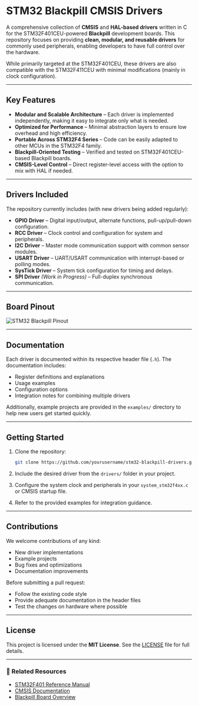 # STM32 Blackpill CMSIS Drivers

A comprehensive collection of **CMSIS** and **HAL-based drivers** written in C for the STM32F401CEU-powered **Blackpill** development boards. This repository focuses on providing **clean, modular, and reusable drivers** for commonly used peripherals, enabling developers to have full control over the hardware.

While primarily targeted at the STM32F401CEU, these drivers are also compatible with the STM32F411CEU with minimal modifications (mainly in clock configuration).

---

## Key Features

* **Modular and Scalable Architecture** – Each driver is implemented independently, making it easy to integrate only what is needed.
* **Optimized for Performance** – Minimal abstraction layers to ensure low overhead and high efficiency.
* **Portable Across STM32F4 Series** – Code can be easily adapted to other MCUs in the STM32F4 family.
* **Blackpill-Oriented Testing** – Verified and tested on STM32F401CEU-based Blackpill boards.
* **CMSIS-Level Control** – Direct register-level access with the option to mix with HAL if needed.

---

## Drivers Included

The repository currently includes (with new drivers being added regularly):

* **GPIO Driver** – Digital input/output, alternate functions, pull-up/pull-down configuration.
* **RCC Driver** – Clock control and configuration for system and peripherals.
* **I2C Driver** – Master mode communication support with common sensor modules.
* **USART Driver** – UART/USART communication with interrupt-based or polling modes.
* **SysTick Driver** – System tick configuration for timing and delays.
* **SPI Driver** *(Work in Progress)* – Full-duplex synchronous communication.

---

## Board Pinout

![STM32 Blackpill Pinout](https://github.com/user-attachments/assets/61edcc62-1b1b-4fc0-8368-e75bea8b4cd0)

---

## Documentation

Each driver is documented within its respective header file (`.h`). The documentation includes:

* Register definitions and explanations
* Usage examples
* Configuration options
* Integration notes for combining multiple drivers

Additionally, example projects are provided in the `examples/` directory to help new users get started quickly.

---

## Getting Started

1. Clone the repository:

   ```bash
   git clone https://github.com/yourusername/stm32-blackpill-drivers.git
   ```

2. Include the desired driver from the `drivers/` folder in your project.

3. Configure the system clock and peripherals in your `system_stm32f4xx.c` or CMSIS startup file.

4. Refer to the provided examples for integration guidance.

---

## Contributions

We welcome contributions of any kind:

* New driver implementations
* Example projects
* Bug fixes and optimizations
* Documentation improvements

Before submitting a pull request:

* Follow the existing code style
* Provide adequate documentation in the header files
* Test the changes on hardware where possible

---

## License

This project is licensed under the **MIT License**. See the [LICENSE](LICENSE) file for full details.

---

### 🔗 Related Resources

* [STM32F401 Reference Manual](https://www.st.com/resource/en/reference_manual/dm00096844-stm32f401xcc-advanced-armbased-32bit-mcus-stmicroelectronics.pdf)
* [CMSIS Documentation](https://arm-software.github.io/CMSIS_5/)
* [Blackpill Board Overview](https://stm32-base.org/boards/STM32F401CCU6-Black-Pill)
